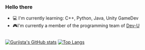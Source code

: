### Hello there

- 💻 I'm currently learning: C++, Python, Java, Unity GameDev
- 🎮I'm currently a member of the programming team of [Dev-U](https://dev-unifei.github.io/)

##
[![Gurjista's GitHub stats](https://github-readme-stats.vercel.app/api?username=Gurjista&hide=issues,stars&count_private=true&theme=tokyonight#gh-dark-mode-only)](https://github.com/Gurjista/github-readme-stats#gh-dark-mode-only) [![Top Langs](https://github-readme-stats.vercel.app/api/top-langs/?username=Gurjista&theme=tokyonight#gh-dark-mode-only)](https://github.com/Gurjista/github-readme-stats#gh-dark-mode-only)



<!--
**Gurjista/gurjista** is a ✨ _special_ ✨ repository because its `README.md` (this file) appears on your GitHub profile.

Here are some ideas to get you started:

- 🔭 I’m currently working on ...
- 🌱 I’m currently learning ...
- 👯 I’m looking to collaborate on ...
- 🤔 I’m looking for help with ...
- 💬 Ask me about ...
- 📫 How to reach me: ...
- 😄 Pronouns: ...
- ⚡ Fun fact: ...
<!-- git stats 
-->
